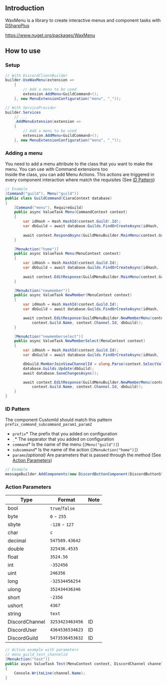 ## Introduction
WaxMenu is a library to create interactive menus and component tasks with [DSharpPlus](https://github.com/DSharpPlus/DSharpPlus)

https://www.nuget.org/packages/WaxMenu

## How to use

### Setup
````csharp
// With DiscordClientBuilder
builder.UseWaxMenu(extension =>
    {
        // Add a menu to be used
        extension.AddMenu<GuildCommand>();
    }, new MenuExtensionConfiguration("menu", "_"));
````

````csharp
// With ServiceProvider
builder.Services
    // ...
    .AddMenuExtension(extension =>
    {
        // Add a menu to be used
        extension.AddMenu<GuildCommand>();
    }, new MenuExtensionConfiguration("menu", "_"));
````

### Adding a menu
You need to add a menu attribute to the class that you want to make the menu. You can use with Command extensions too
<br/>Inside the class, you can add Menu Actions. This actions are triggered in every component interaction where match the requisites (See [ID Pattern](#id-pattern))

````csharp
// Example
[Command("guild"), Menu("guild")]
public class GuildCommand(CiaraContext database)
{
    [Command("menu"), RequireGuild]
    public async ValueTask Menu(CommandContext context)
    {
        var idHash = Hash.HashId(context.Guild!.Id);
        var dbGuild = await database.Guilds.FindOrCreateAsync(idHash, () => new BotGuild { IdHash = idHash }, database);
        
        await context.RespondAsync(GuildMenuBuilder.MainMenu(context.Guild.Name, dbGuild));
    }

    [MenuAction("home")]
    public async ValueTask Menu(MenuContext context)
    {
        var idHash = Hash.HashId(context.Guild.Id);
        var dbGuild = await database.Guilds.FindOrCreateAsync(idHash, () => new BotGuild { IdHash = idHash }, database);
        
        await context.EditResponse(GuildMenuBuilder.MainMenu(context.Guild.Name, dbGuild));
    }

    [MenuAction("newmember")]
    public async ValueTask NewMember(MenuContext context)
    {
        var idHash = Hash.HashId(context.Guild.Id);
        var dbGuild = await database.Guilds.FindOrCreateAsync(idHash, () => new BotGuild { IdHash = idHash }, database);

        await context.EditResponse(GuildMenuBuilder.NewMemberMenu(context.Guild.Channels.Values,
            context.Guild.Name, context.Channel.Id, dbGuild));
    }

    [MenuAction("newmemberselect")]
    public async ValueTask NewMemberSelect(MenuContext context)
    {
        var idHash = Hash.HashId(context.Guild.Id);
        var dbGuild = await database.Guilds.FindOrCreateAsync(idHash, () => new BotGuild { IdHash = idHash }, database);

        dbGuild.MemberJoinViewChannelId = ulong.Parse(context.SelectValues[0]);
        database.Guilds.Update(dbGuild);
        await database.SaveChangesAsync();

        await context.EditResponse(GuildMenuBuilder.NewMemberMenu(context.Guild.Channels.Values,
            context.Guild.Name, context.Channel.Id, dbGuild));
    }
}
````

### ID Pattern
The component CustomId should match this pattern
``prefix_command_subcommand_param1_param2``
- `prefix`* The prefix that you added on configuration
- `_`* The separator that you added on configuration
- `command`* Is the name of the menu (`[Menu("guild")]`)
- `subcommand`* Is the name of the action (`[MenuAction("home")]`)
- `params`*(optional)* Are parameters that is passed through the method (See [Action Parameters](#action-parameters))

````csharp
// Example
messageBuilder.AddComponents(new DiscordButtonComponent(DiscordButtonStyle.Secondary, "menu_guild_home", "Home"));
````

### Action Parameters

| Type           | Format          | Note |
|----------------|-----------------|------|
| bool           | `true`/`false`  |      |
| byte           | `0` - `255`     |      |
| sbyte          | `-128` - `127`  |      |
| char           | `c`             |      |
| decimal        | `547589.43642`  |      | 
| double         | `325436.4535`   |      |
| float          | `3524.56`       |      | 
| int            | `-352456`       |      |
| uint           | `246356`        |      |
| long           | `-32534456254`  |      |
| ulong          | `352434436346`  |      |
| short          | `-2356`         |      |
| ushort         | `4367`          |      |
| string         | `text`          |      |
| DiscordChannel | `3253423463456` | ID   |
| DiscordUser    | `4364536534623` | ID   |
| DiscordGuild   | `5473536453632` | ID   |


````csharp
// Action example with parameters
// menu_guild_test_channelid
[MenuAction("test")]
public async ValueTask Test(MenuContext context, DiscordChannel channel)
{
    Console.WriteLine(channel.Name);     
}
````